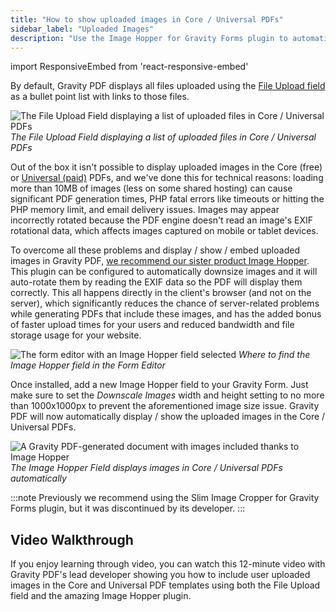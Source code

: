 ```yaml
---
title: "How to show uploaded images in Core / Universal PDFs"
sidebar_label: "Uploaded Images"
description: "Use the Image Hopper for Gravity Forms plugin to automatically display uploaded images in Core / Universal PDFs generated using Gravity PDF."
---
```


import ResponsiveEmbed from 'react-responsive-embed'

By default, Gravity PDF displays all files uploaded using the [File Upload field](https://docs.gravityforms.com/file-upload/) as a bullet point list with links to those files.

![The File Upload Field displaying a list of uploaded files in Core / Universal PDFs](https://resources.gravitypdf.com/uploads/2018/08/file-upload-field-default.png)
_The File Upload Field displaying a list of uploaded files in Core / Universal PDFs_

Out of the box it isn't possible to display uploaded images in the Core (free) or [Universal (paid)](https://gravitypdf.com/store/#universal) PDFs, and we've done this for technical reasons: loading more than 10MB of images (less on some shared hosting) can cause significant PDF generation times, PHP fatal errors like timeouts or hitting the PHP memory limit, and email delivery issues. Images may appear incorrectly rotated because the PDF engine doesn't read an image's EXIF rotational data, which affects images captured on mobile or tablet devices. 

To overcome all these problems and display / show / embed uploaded images in Gravity PDF, [we recommend our sister product Image Hopper](https://imagehopper.tech/). This plugin can be configured to automatically downsize images and it will auto-rotate them by reading the EXIF data so the PDF will display them correctly. This all happens directly in the client's browser (and not on the server), which significantly reduces the chance of server-related problems while generating PDFs that include these images, and has the added bonus of faster upload times for your users and reduced bandwidth and file storage usage for your website.

![The form editor with an Image Hopper field selected](https://resources.imagehopper.tech/uploads/2021/07/Image-Hopper-in-Form-Editor.png)
_Where to find the Image Hopper field in the Form Editor_

Once installed, add a new Image Hopper field to your Gravity Form. Just make sure to set the *Downscale Images* width and height setting to no more than 1000x1000px to prevent the aforementioned image size issue. Gravity PDF will now automatically display / show the uploaded images in the Core / Universal PDFs.

![A Gravity PDF-generated document with images included thanks to Image Hopper](https://resources.gravitypdf.com/uploads/2021/02/Gravity-PDF-Zadani-w-Image-Hopper.png)
_The Image Hopper Field displays images in Core / Universal PDFs automatically_

:::note
Previously we recommend using the Slim Image Cropper for Gravity Forms plugin, but it was discontinued by its developer.
:::

## Video Walkthrough

If you enjoy learning through video, you can watch this 12-minute video with Gravity PDF's lead developer showing you how to include user uploaded images in the Core and Universal PDF templates using both the File Upload field and the amazing Image Hopper plugin.

<ResponsiveEmbed src="https://player.vimeo.com/video/671784077?dnt=1" allowfullscreen />
